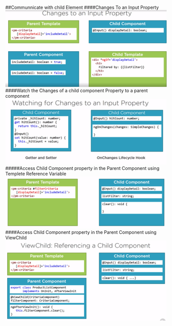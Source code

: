 ##Communnicate with child Element
####Changes To an Input Property
![](changesanInputproperty.png)
####Watch the Changes of a child component Property to a parent component
![](2.watchchangesanInputproperty.png)
#####Access Child Component property in the Parent Component using Templete Reference Variable
![](getchildcomponentbyreferencevariableToParentComponent.png)
####Access Child Component property in the Parent Component using ViewChild
![](1.getchildcomponentbyViwChildToParentComponent.png)
